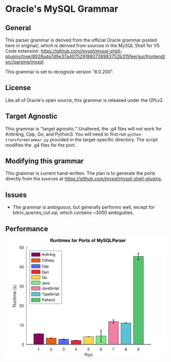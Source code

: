 # Oracle's MySQL Grammar

## General

This parser grammar is derived from the official Oracle grammar posted here in original/,
which is derived from sources in the MySQL Shell for VS Code extension.
https://github.com/mysql/mysql-shell-plugins/tree/8928ada7d9e37a4075291880738983752b315fee/gui/frontend/src/parsing/mysql

This grammar is set to recognize version "8.0.200".

## License

Like all of Oracle's open source, this grammar is released under the GPLv2.

## Target Agnostic

This grammar is "target agnostic." Unaltered, the .g4 files will not work for
Antlr4ng, Cpp, Go, and Python3. You will need to first run `python transformGrammar.py`
provided in the target-specific directory. The script modifies the .g4 files
for the port.

## Modifying this grammar
This grammar is current hand-written. The plan is to generate the ports directly
from the sources at https://github.com/mysql/mysql-shell-plugins.

## Issues
* The grammar is ambiguous, but generally performs well, except for bitrix_queries_cut.sql, which contains ~3000 ambiguities.

## Performance
<img src="./times.svg">
